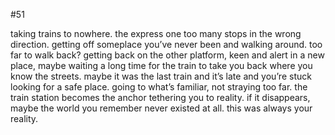 #51

taking trains to nowhere. the express one too many stops in the wrong direction. getting off someplace you’ve never been and walking around. too far to walk back? getting back on the other platform, keen and alert in a new place, maybe waiting a long time for the train to take you back where you know the streets. maybe it was the last train and it’s late and you’re stuck looking for a safe place. going to what’s familiar, not straying too far. the train station becomes the anchor tethering you to reality. if it disappears, maybe the world you remember never existed at all. this was always your reality.
